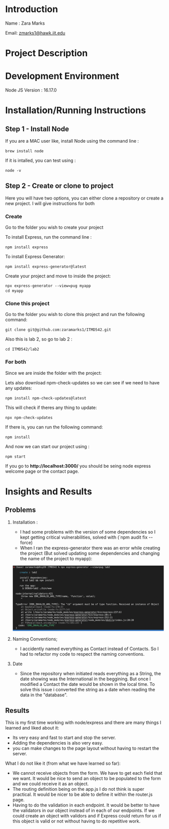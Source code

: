 # Introduction

Name : Zara Marks

Email: zmarks1@hawk.iit.edu

# Project Description 

# Development Environment 

Node JS Version : 16.17.0 

# Installation/Running Instructions 

## Step 1 - Install Node

If you are a MAC user like, install Node using the command line : 

`brew install node`

If it is intalled, you can test using :

`node -v`

## Step 2 - Create or clone to project

Here you will have two options, you can either clone a repository or create a new project. I will give instructions for both

### Create 

Go to the folder you wish to create your project

To install Express, run the command line : 

`npm install express` 

To install Express Generator:

`npm install express-generator@latest`

Create your project and move to inside the project:
``` 
npx express-generator --view=pug myapp
cd myapp
```

### Clone this project

Go to the folder you wish to clone this project and run the following command:

`git clone git@github.com:zaramarks1/ITMD542.git`

Also this is lab 2, so go to lab 2 :

`cd ITMD542/lab2`

### For both

Since we are inside the folder with the project:

Lets also download npm-check-updates so we can see if we need to have any updates:

` npm install npm-check-updates@latest `

This will check if theres any thing to update:

`npx npm-check-updates`

If there is, you can run the following command:

`npm install`

And now we can start our project using :

`npm start`

If you go to **http://localhost:3000/** you should be seing node express welcome page or the contact page.


# Insights and Results

## Problems

1. Installation :
    * I had some problems with the version of  some dependencies so I kept getting critical vulnerabilities, solved with (`npm audit fix --force) 
    * When I ran the express-generator there was an error while creating the project (But solved updating some dependencies and changing the name of the project to myapp):

    ![error-gen](images/generator-error.png)
2. Naming Conventions;
    * I accidently named everything as Contact instead of Contacts. So I had to refactor my code to respect the naming conventions. 
    
3. Date 
    * Since the repository when initiated reads everything as a String, the date showing was the International in the beggining. But once I modified a Contact the date would be shown in the local time. 
    To solve this issue i converted the string as a date when reading the data in the "database".

## Results
    
This is my first time working with node/express and there are many things I learned and liked about it:

* Its very easy and fast to start and stop the server.
* Adding the dependencies is also very easy.
* you can make changes to the page layout without having to restart the server. 

What I do not like it (from what we have learned so far):
    
* We cannot receive objects from the form. We have to get each field that we want. It would be nice to send an object to be populated to the form and we could receive it as an object. 
* The routing definition being on the app.js I do not think is super practical. It would be nicer to be able to define it within the router.js page. 
* Having to do the validation in each endpoint. It would be better to have the  validators in our object instead of in each of our endpoints. If we could create an object with validors and if Express could return for us if this object is valid or not without having to do repetitive work.

